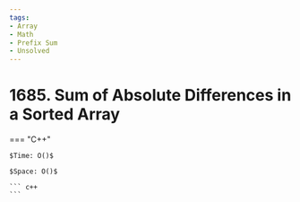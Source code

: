 ```yaml
---
tags:
- Array
- Math
- Prefix Sum
- Unsolved
---
```



# 1685. Sum of Absolute Differences in a Sorted Array

=== "C++"

    $Time: O()$

    $Space: O()$

    ``` c++
    ```